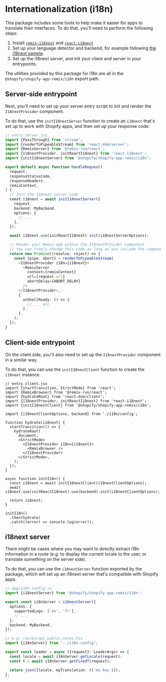 # Internationalization (i18n)

This package includes some tools to help make it easier for apps to translate their interfaces.
To do that, you'll need to perform the following steps:

1. Install [`remix-i18next`](https://www.npmjs.com/package/remix-i18next) and [`react-i18next`](https://www.npmjs.com/package/react-i18next)
1. Set up your language detector and backend, for example following [the i18next sample](https://www.i18next.com/overview/getting-started#extended-sample).
1. Set up the i18next server, and init your client and server in your entrypoints.

The utilities provided by this package for i18n are all in the `@shopify/shopify-app-remix/i18n` export path.

## Server-side entrypoint

Next, you'll need to set up your server entry script to init and render the `I18nextProvider` component.

To do that, use the `initI18nextServer` function to create an `i18next` that's set up to work with Shopify apps, and then set up your response code:

```ts
// entry.server.jsx
import {PassThrough} from 'stream';
import {renderToPipeableStream} from 'react-dom/server';
import {RemixServer} from '@remix-run/react';
import {I18nextProvider, initReactI18next} from 'react-i18next';
import {initI18nextServer} from '@shopify/shopify-app-remix/i18n';

export default async function handleRequest(
  request,
  responseStatusCode,
  responseHeaders,
  remixContext,
) {
  // Init the i18next server code
  const i18next = await initI18nextServer({
    request,
    backend: MyBackend,
    options: {
      // ...
    },
  });

  await i18next.use(initReactI18next).init(i18nextServerOptions);

  // Render your Remix app within the I18nextProvider component.
  // You can freely change this code as long as you include the component in the response.
  return new Promise((resolve, reject) => {
    const {pipe, abort} = renderToPipeableStream(
      <I18nextProvider i18n={i18next}>
        <RemixServer
          context={remixContext}
          url={request.url}
          abortDelay={ABORT_DELAY}
        />
      </I18nextProvider>,
      {
        onShellReady: () => {
          // ... etc
        },
      },
    );
  });
}
```

## Client-side entrypoint

On the client side, you'll also need to set up the `I18nextProvider` component in a similar way.

To do that, you can use the `initI18nextClient` function to create the `i18next` instance.

```tsx
// entry.client.jsx
import {startTransition, StrictMode} from 'react';
import {RemixBrowser} from '@remix-run/react';
import {hydrateRoot} from 'react-dom/client';
import {I18nextProvider, initReactI18next} from 'react-i18next';
import {initI18nextClient} from '@shopify/shopify-app-remix/i18n';

import {i18nextClientOptions, backend} from './i18n/config';

function hydrate(i18next) {
  startTransition(() => {
    hydrateRoot(
      document,
      <StrictMode>
        <I18nextProvider i18n={i18next}>
          <RemixBrowser />
        </I18nextProvider>
      </StrictMode>,
    );
  });
}

async function initI18n() {
  const i18next = await initI18nextClient(i18nextClientOptions);
  await i18next.use(initReactI18next).use(backend).init(i18nextClientOptions);

  return i18next;
}

initI18n()
  .then(hydrate)
  .catch((error) => console.log(error));
```

## i18next server

There might be cases where you may want to directly extract i18n information in a route (e.g. to display the current locale to the user, or translate something on the server side).

To do that, you can use the `i18nextServer` function exported by the package, which will set up an i18next server that's compatible with Shopify apps.

```ts
// app/i18n.config.js
import {i18nextServer} from '@shopify/shopify-app-remix/i18n';

export const i18nServer = i18nextServer({
  options: {
    supportedLngs: ['en', 'fr'],
    // ...
  },
  backend: MyBackend,
});

// e.g: routes/api.public.notes.tsx
import {i18nServer} from '../i18n.config';

export const loader = async ({request}: LoaderArgs) => {
  const locale = await i18nServer.getLocale(request);
  const t = await i18nServer.getFixedT(request);

  return json({locale, myTranslation: t('my.key')});
};
```
